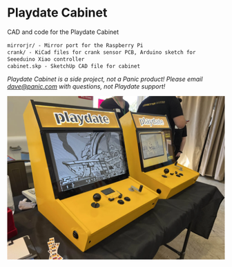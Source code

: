 # Playdate Cabinet
CAD and code for the Playdate Cabinet

	mirrorjr/ - Mirror port for the Raspberry Pi
	crank/ - KiCad files for crank sensor PCB, Arduino sketch for Seeeduino Xiao controller
	cabinet.skp - SketchUp CAD file for cabinet

_Playdate Cabinet is a side project, not a Panic product! Please email dave@panic.com with questions, not Playdate support!_

![Playdate cabinets at Fantastic Arcade 2024](IMG_8115.webp "Cabinets")
